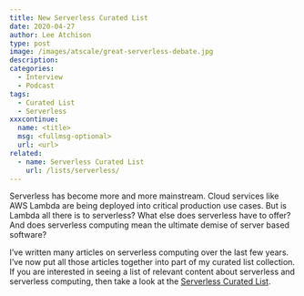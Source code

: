 ```yaml
---
title: New Serverless Curated List
date: 2020-04-27
author: Lee Atchison
type: post
image: /images/atscale/great-serverless-debate.jpg
description: 
categories:
  - Interview
  - Podcast
tags:
  - Curated List
  - Serverless
xxxcontinue:
  name: <title>
  msg: <fullmsg-optional>
  url: <url>
related:
  - name: Serverless Curated List
    url: /lists/serverless/
---
```


Serverless has become more and more mainstream. Cloud services like AWS Lambda are being deployed into critical production use cases. But is Lambda all there is to serverless? What else does serverless have to offer? And does serverless computing mean the ultimate demise of server based software?

I’ve written many articles on serverless computing over the last few years. I’ve now put all those articles together into part of my curated list collection. If you are interested in seeing a list of relevant content about serverless and serverless computing, then take a look at the [Serverless Curated List](/lists/serverless/).